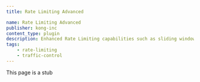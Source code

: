 ```yaml
---
title: Rate Limiting Advanced

name: Rate Limiting Advanced
publisher: kong-inc
content_type: plugin
description: Enhanced Rate Limiting capabilities such as sliding window, Redis Sentinel support and increased performance.
tags:
    - rate-limiting
    - traffic-control
---
```


This page is a stub
